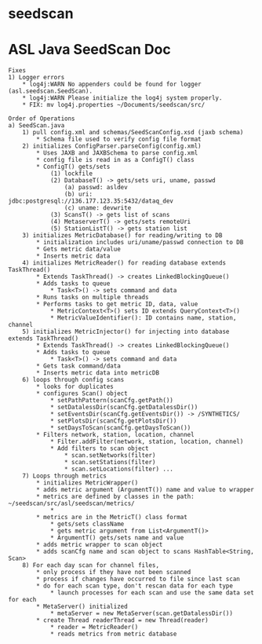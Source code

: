 seedscan
========
ASL Java SeedScan Doc
========================================

	Fixes
	1) Logger errors
		* log4j:WARN No appenders could be found for logger (asl.seedscan.SeedScan).
		* log4j:WARN Please initialize the log4j system properly.
		* FIX: mv log4j.properties ~/Documents/seedscan/src/

	Order of Operations
	a) SeedScan.java
		1) pull config.xml and schemas/SeedScanConfig.xsd (jaxb schema)
			* Schema file used to verify config file format
		2) initializes ConfigParser.parseConfig(config.xml)
			* Uses JAXB and JAXBSchema to parse config.xml
			* config file is read in as a ConfigT() class
			* ConfigT() gets/sets 
				(1) lockfile
				(2) DatabaseT() -> gets/sets uri, uname, passwd
					(a) passwd: asldev
					(b) uri: jdbc:postgresql://136.177.123.35:5432/dataq_dev
					(c) uname: devwrite
				(3) ScansT() -> gets list of scans
				(4) MetaserverT() -> gets/sets remoteUri
				(5) StationListT() -> gets station list
		3) initializes MetricDatabase() for reading/writing to DB
			* initialization includes uri/uname/passwd connection to DB	
			* Gets metric data/value
			* Inserts metric data
		4) initializes MetricReader() for reading database extends TaskThread()
			* Extends TaskThread() -> creates LinkedBlockingQueue()
			* Adds tasks to queue 
				* Task<T>() -> sets command and data
			* Runs tasks on multiple threads
			* Performs tasks to get metric ID, data, value
				* MetricContext<T>() sets ID extends QueryContext<T>()
				* MetricValueIdentifier(): ID contains name, station, channel
		5) initializes MetricInjector() for injecting into database extends TaskThread()
			* Extends TaskThread() -> creates LinkedBlockingQueue()
			* Adds tasks to queue
				* Task<T>() -> sets command and data
			* Gets task command/data
			* Inserts metric data into metricDB
		6) loops through config scans
			* looks for duplicates
			* configures Scan() object
				* setPathPattern(scanCfg.getPath())
				* setDatalessDir(scanCfg.getDatalessDir())
				* setEventsDir(scanCfg.getEventsDir()) -> /SYNTHETICS/
				* setPlotsDir(scanCfg.getPlotsDir())
				* setDaysToScan(scanCfg.getDaysToScan())
			* Filters network, station, location, channel
				* Filter.addFilter(network, station, location, channel)	
				* Add filters to scan object
					* scan.setNetworks(filter)
					* scan.setStations(filter)
					* scan.setLocations(filter) ...
		7) Loops through metrics
			* initializes MetricWrapper()
			* adds metric argument (ArgumentT()) name and value to wrapper
			* metrics are defined by classes in the path: ~/seedscan/src/asl/seedscan/metrics/
				*
			* metrics are in the MetricT() class format
				* gets/sets className
				* gets metric argument from List<ArgumentT()>
				* ArgumentT() gets/sets name and value	
			* adds metric wrapper to scan object
			* adds scanCfg name and scan object to scans HashTable<String, Scan>
		8) For each day scan for channel files, 
			* only process if they have not been scanned
			* process if changes have occurred to file since last scan
			* do for each scan type, don't rescan data for each type
				* launch processes for each scan and use the same data set for each
			* MetaServer() initialized
				* metaServer = new MetaServer(scan.getDatalessDir())
			* create Thread readerThread = new Thread(reader)
				* reader = MetricReader()
				* reads metrics from metric database
		






